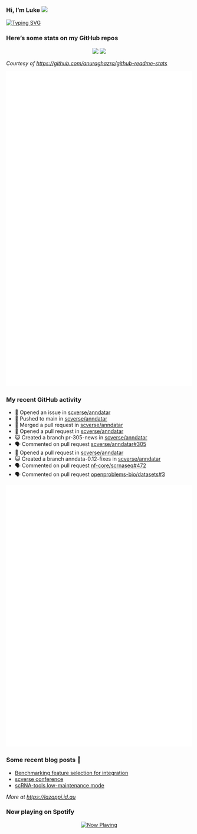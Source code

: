 
<!-- README.md is generated from README.Rmd. Please edit that file -->

### Hi, I’m Luke <img src="https://raw.githubusercontent.com/MartinHeinz/MartinHeinz/master/wave.gif" width="30px">

<!-- Customise this at https://readme-typing-svg.demolab.com -->

[![Typing
SVG](https://readme-typing-svg.demolab.com?font=Fira+Code&duration=3000&pause=200&color=9D24F7&center=true&random=true&width=435&lines=Data+scientist;Bioinformatician;Package+developer;Workflow+engineer)](https://git.io/typing-svg)

<!--
**lazappi/lazappi** is a ✨ _special_ ✨ repository because its `README.md` (this file) appears on your GitHub profile.
&#10;Here are some ideas to get you started:
&#10;- 🔭 I’m currently working on ...
- 🌱 I’m currently learning ...
- 👯 I’m looking to collaborate on ...
- 🤔 I’m looking for help with ...
- 💬 Ask me about ...
- 📫 How to reach me: ...
- 😄 Pronouns: ...
- ⚡ Fun fact: ...
-->

### Here’s some stats on my GitHub repos

<p align="center">
<img src="https://github-readme-stats.vercel.app/api?username=lazappi&count_private=true&show_icons=true&theme=buefy&hide_title=True">
<img src="https://github-readme-stats.vercel.app/api/top-langs/?username=lazappi&hide=html&theme=buefy&layout=compact">
</p>

*Courtesy of <https://github.com/anuraghazra/github-readme-stats>*

<p align="center" style="width:100%;">
<img src="https://github.com/lazappi/lazappi/raw/main/github-intro.svg">
</p>

### My recent GitHub activity

- 🤔 Opened an issue in
  [scverse/anndatar](https://github.com/scverse/anndatar)
- 📨 Pushed to main in
  [scverse/anndatar](https://github.com/scverse/anndatar)
- 🎉 Merged a pull request in
  [scverse/anndatar](https://github.com/scverse/anndatar)
- 🤔 Opened a pull request in
  [scverse/anndatar](https://github.com/scverse/anndatar)
- 😺 Created a branch pr-305-news in
  [scverse/anndatar](https://github.com/scverse/anndatar)
- 🗣 Commented on pull request
  [scverse/anndatar#305](https://github.com/scverse/anndatar#305)
- 🤔 Opened a pull request in
  [scverse/anndatar](https://github.com/scverse/anndatar)
- 😺 Created a branch anndata-0.12-fixes in
  [scverse/anndatar](https://github.com/scverse/anndatar)
- 🗣 Commented on pull request
  [nf-core/scrnaseq#472](https://github.com/nf-core/scrnaseq#472)
- 🗣 Commented on pull request
  [openproblems-bio/datasets#3](https://github.com/openproblems-bio/datasets#3)

<p align="center" style="width:100%;">
<img src="https://github.com/lazappi/lazappi/raw/main/github-status.svg">
</p>

### Some recent blog posts 📝

- [Benchmarking feature selection for
  integration](https://lazappi.id.au/posts/2025-03-15-feature-selection-benchmark/)
- [scverse
  conference](https://lazappi.id.au/posts/2024-09-15-scverse-conference/)
- [scRNA-tools low-maintenance
  mode](https://lazappi.id.au/posts/2024-03-04-scRNAtools-low-maintenance/)

*More at <https://lazappi.id.au>*

### Now playing on Spotify

<p align="center">
<a href="https://now-playing-profile.lazappi.vercel.app/now-playing?open">
<img src="https://now-playing-profile.lazappi.vercel.app/now-playing" width="256" height="64" alt="Now Playing">
</a>
</p>
